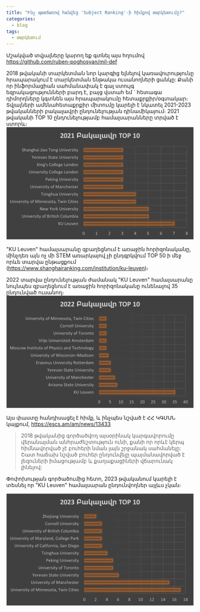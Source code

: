 ```yaml
---
title: "Ինչ պատճառով հանվեց 'Subject Ranking'-ի հիմքով տարկետումը?"
categories:
  - blog
tags:
  - տարկետում
---
```

Մշակված տվյալները կարող եք գտնել այս հղումով https://github.com/ruben-poghosyan/mil-def

2018 թվականի տարկետման նոր կարգից ելնելով կառավուրությունը հրապարակում է տարկետման ենթակա ուսանողների ցանկը: Քանի որ ինֆորմացիան սահմանափակ է գալ ստույգ եզրակացությունների բարդ է, բայց վստահ եմ ` հետագա դիմորդները կգտնեն այս հրապարակումը հետաքրքիր/օգտակար։ Տվյալների ամենահետաքրքիր միտումը կարելի է նկատել 2021-2023 թվականների բակալավրի ընդունելության դինամիկայում։ 2021 թվականի TOP 10 ընդունելությամբ համալսարանները տրված է ստորև։
![2021 Բակալավր](/assets/images/2021_bachelor_by_university.png)

"KU Leuven" համալսարանը զբաղեցնում է առաջին հորիզոնականը, մինչդեռ այն ոչ մի STEM առարկայով չի ընդգրկվում TOP 50 ի մեջ որևե տարվա ընթացքում (https://www.shanghairanking.com/institution/ku-leuven)։

2022 տարվա ընդունելության ժամանակ "KU Leuven" համալսարանը նույնպես զբաղեցնում է առաջին հորիզոնականը ունենալով 35 ընդունված ուսանող։
![2022 Բակալավր](/assets/images/2022_bachelor_by_university.png)

Այս փաստը հանդիսացել է հիմք, և ինչպես նշված է ՀՀ ԿԳՄՍՆ կայքում, https://escs.am/am/news/13433
> 2018 թվականից գործածվող այսօրինակ կարգավորումը վերանայման անհրաժեշտություն ունի, քանի որ որևէ կերպ հիմնավորված չէ բուհերի նման լայն շրջանակ սահմանելը: Շատ հաճախ նշված բուհեր ընդունվելը պայմանավորված է լեզուների իմացությամբ և քաղաքացիների վճարունակ լինելով:

Փոփոխության գործածումից հետո, 2023 թվականում կարելի է տեսնել որ "KU Leuven" համալսարան ընդունվողներ այլևս չկան։

![2023 Բակալավր](/assets/images/2023_bachelor_by_university.png)



